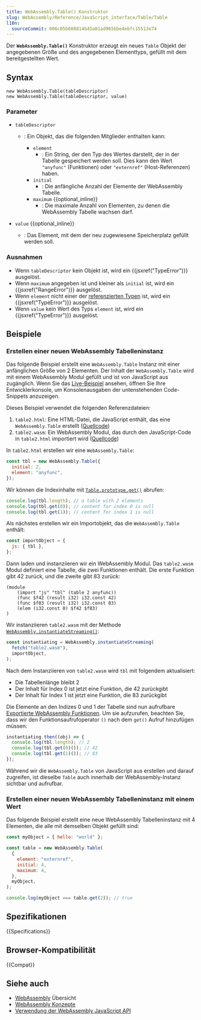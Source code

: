 ```yaml
---
title: WebAssembly.Table() Konstruktor
slug: WebAssembly/Reference/JavaScript_interface/Table/Table
l10n:
  sourceCommit: 006c05b688814b45a01ad965bbe4ebfc15513e74
---
```


Der **`WebAssembly.Table()`** Konstruktor erzeugt ein neues `Table` Objekt der angegebenen Größe und des angegebenen Elementtyps, gefüllt mit dem bereitgestellten Wert.

## Syntax

```js-nolint
new WebAssembly.Table(tableDescriptor)
new WebAssembly.Table(tableDescriptor, value)
```

### Parameter

- `tableDescriptor`

  - : Ein Objekt, das die folgenden Mitglieder enthalten kann:

    - `element`
      - : Ein String, der den Typ des Wertes darstellt, der in der Tabelle gespeichert werden soll. Dies kann den Wert `"anyfunc"` (Funktionen) oder `"externref"` (Host-Referenzen) haben.
    - `initial`
      - : Die anfängliche Anzahl der Elemente der WebAssembly Tabelle.
    - `maximum` {{optional_inline}}
      - : Die maximale Anzahl von Elementen, zu denen die WebAssembly Tabelle wachsen darf.

- `value` {{optional_inline}}

  - : Das Element, mit dem der neu zugewiesene Speicherplatz gefüllt werden soll.

### Ausnahmen

- Wenn `tableDescriptor` kein Objekt ist, wird ein {{jsxref("TypeError")}} ausgelöst.
- Wenn `maximum` angegeben ist und kleiner als `initial` ist, wird ein {{jsxref("RangeError")}} ausgelöst.
- Wenn `element` nicht einer der [referenzierten Typen](https://webassembly.github.io/spec/core/syntax/types.html#syntax-reftype) ist, wird ein {{jsxref("TypeError")}} ausgelöst.
- Wenn `value` kein Wert des Typs `element` ist, wird ein {{jsxref("TypeError")}} ausgelöst.

## Beispiele

### Erstellen einer neuen WebAssembly Tabelleninstanz

Das folgende Beispiel erstellt eine `WebAssembly.Table` Instanz mit einer anfänglichen Größe von 2 Elementen. Der Inhalt der `WebAssembly.Table` wird mit einem WebAssembly Modul gefüllt und ist von JavaScript aus zugänglich. Wenn Sie das [Live-Beispiel](https://mdn.github.io/webassembly-examples/js-api-examples/table2.html) ansehen, öffnen Sie Ihre Entwicklerkonsole, um Konsolenausgaben der untenstehenden Code-Snippets anzuzeigen.

Dieses Beispiel verwendet die folgenden Referenzdateien:

1. `table2.html`: Eine HTML-Datei, die JavaScript enthält, das eine `WebAssembly.Table` erstellt ([Quellcode](https://github.com/mdn/webassembly-examples/blob/main/js-api-examples/table2.html))
2. `table2.wasm`: Ein WebAssembly Modul, das durch den JavaScript-Code in `table2.html` importiert wird ([Quellcode](https://github.com/mdn/webassembly-examples/blob/main/js-api-examples/table2.wat))

In `table2.html` erstellen wir eine `WebAssembly.Table`:

```js
const tbl = new WebAssembly.Table({
  initial: 2,
  element: "anyfunc",
});
```

Wir können die Indexinhalte mit [`Table.prototype.get()`](/de/docs/WebAssembly/Reference/JavaScript_interface/Table/get) abrufen:

```js
console.log(tbl.length); // a table with 2 elements
console.log(tbl.get(0)); // content for index 0 is null
console.log(tbl.get(1)); // content for index 1 is null
```

Als nächstes erstellen wir ein Importobjekt, das die `WebAssembly.Table` enthält:

```js
const importObject = {
  js: { tbl },
};
```

Dann laden und instanziieren wir ein WebAssembly Modul. Das `table2.wasm` Modul definiert eine Tabelle, die zwei Funktionen enthält. Die erste Funktion gibt 42 zurück, und die zweite gibt 83 zurück:

```wat
(module
    (import "js" "tbl" (table 2 anyfunc))
    (func $f42 (result i32) i32.const 42)
    (func $f83 (result i32) i32.const 83)
    (elem (i32.const 0) $f42 $f83)
)
```

Wir instanziieren `table2.wasm` mit der Methode [`WebAssembly.instantiateStreaming()`](/de/docs/WebAssembly/Reference/JavaScript_interface/instantiateStreaming_static):

```js
const instantiating = WebAssembly.instantiateStreaming(
  fetch("table2.wasm"),
  importObject,
);
```

Nach dem Instanziieren von `table2.wasm` wird `tbl` mit folgendem aktualisiert:

- Die Tabellenlänge bleibt 2
- Der Inhalt für Index 0 ist jetzt eine Funktion, die 42 zurückgibt
- Der Inhalt für Index 1 ist jetzt eine Funktion, die 83 zurückgibt

Die Elemente an den Indizes 0 und 1 der Tabelle sind nun aufrufbare [Exportierte WebAssembly Funktionen](/de/docs/WebAssembly/Guides/Exported_functions). Um sie aufzurufen, beachten Sie, dass wir den Funktionsaufrufoperator `()` nach dem `get()` Aufruf hinzufügen müssen:

```js
instantiating.then((obj) => {
  console.log(tbl.length); // 2
  console.log(tbl.get(0)()); // 42
  console.log(tbl.get(1)()); // 83
});
```

Während wir die `WebAssembly.Table` von JavaScript aus erstellen und darauf zugreifen, ist dieselbe `Table` auch innerhalb der WebAssembly-Instanz sichtbar und aufrufbar.

### Erstellen einer neuen WebAssembly Tabelleninstanz mit einem Wert

Das folgende Beispiel erstellt eine neue WebAssembly Tabelleninstanz mit 4 Elementen, die alle mit demselben Objekt gefüllt sind:

```js
const myObject = { hello: "world" };

const table = new WebAssembly.Table(
  {
    element: "externref",
    initial: 4,
    maximum: 4,
  },
  myObject,
);

console.log(myObject === table.get(2)); // true
```

## Spezifikationen

{{Specifications}}

## Browser-Kompatibilität

{{Compat}}

## Siehe auch

- [WebAssembly](/de/docs/WebAssembly) Übersicht
- [WebAssembly Konzepte](/de/docs/WebAssembly/Guides/Concepts)
- [Verwendung der WebAssembly JavaScript API](/de/docs/WebAssembly/Guides/Using_the_JavaScript_API)

